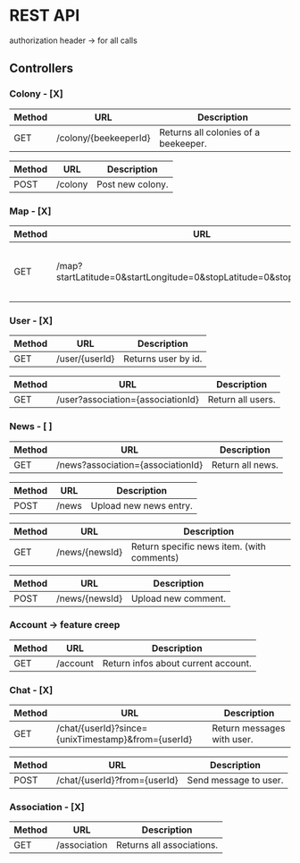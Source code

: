 # REST API

authorization header -> for all calls

## Controllers

### Colony - [X]

| Method | URL                   | Description                          |
| ------ | --------------------- | ------------------------------------ |
| GET    | /colony/{beekeeperId} | Returns all colonies of a beekeeper. |

| Method | URL     | Description      |
| ------ | ------- | ---------------- |
| POST   | /colony | Post new colony. |

### Map - [X]

| Method | URL                                                                  | Description                                    |
| ------ | -------------------------------------------------------------------- | ---------------------------------------------- |
| GET    | /map?startLatitude=0&startLongitude=0&stopLatitude=0&stopLongitude=0 | Returns all colonies in the coordinates range. |

### User - [X]

| Method | URL            | Description         |
| ------ | -------------- | ------------------- |
| GET    | /user/{userId} | Returns user by id. |

| Method | URL                               | Description       |
| ------ | --------------------------------- | ----------------- |
| GET    | /user?association={associationId} | Return all users. |

### News - [ ]

| Method | URL                               | Description      |
| ------ | --------------------------------- | ---------------- |
| GET    | /news?association={associationId} | Return all news. |

| Method | URL   | Description            |
| ------ | ----- | ---------------------- |
| POST   | /news | Upload new news entry. |

| Method | URL            | Description                                |
| ------ | -------------- | ------------------------------------------ |
| GET    | /news/{newsId} | Return specific news item. (with comments) |

| Method | URL            | Description         |
| ------ | -------------- | ------------------- |
| POST   | /news/{newsId} | Upload new comment. |

### Account -> feature creep

| Method | URL      | Description                         |
| ------ | -------- | ----------------------------------- |
| GET    | /account | Return infos about current account. |

### Chat - [X]

| Method | URL                                                | Description                |
| ------ | -------------------------------------------------- | -------------------------- |
| GET    | /chat/{userId}?since={unixTimestamp}&from={userId} | Return messages with user. |

| Method | URL                          | Description           |
| ------ | ---------------------------- | --------------------- |
| POST   | /chat/{userId}?from={userId} | Send message to user. |

### Association - [X]

| Method | URL          | Description               |
| ------ | ------------ | ------------------------- |
| GET    | /association | Returns all associations. |
